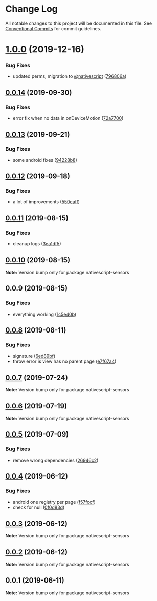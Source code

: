 # Change Log

All notable changes to this project will be documented in this file.
See [Conventional Commits](https://conventionalcommits.org) for commit guidelines.

# [1.0.0](https://github.com/Akylas/nativescript-sensors/compare/v0.0.14...v1.0.0) (2019-12-16)


### Bug Fixes

* updated perms, migration to [@nativescript](https://github.com/nativescript) ([796806a](https://github.com/Akylas/nativescript-sensors/commit/796806ac8cdd27d5b9ea6de07a3df71f79a8b41e))





## [0.0.14](https://github.com/Akylas/nativescript-sensors/compare/v0.0.13...v0.0.14) (2019-09-30)


### Bug Fixes

* error fix when no data in onDeviceMotion ([72a7700](https://github.com/Akylas/nativescript-sensors/commit/72a7700))





## [0.0.13](https://github.com/Akylas/nativescript-sensors/compare/v0.0.12...v0.0.13) (2019-09-21)


### Bug Fixes

* some android fixes ([94228b8](https://github.com/Akylas/nativescript-sensors/commit/94228b8))





## [0.0.12](https://github.com/Akylas/nativescript-sensors/compare/v0.0.11...v0.0.12) (2019-09-18)


### Bug Fixes

* a lot of improvements ([550eaff](https://github.com/Akylas/nativescript-sensors/commit/550eaff))





## [0.0.11](https://github.com/Akylas/nativescript-sensors/compare/v0.0.10...v0.0.11) (2019-08-15)


### Bug Fixes

* cleanup logs ([3ea1df5](https://github.com/Akylas/nativescript-sensors/commit/3ea1df5))





## [0.0.10](https://github.com/Akylas/nativescript-sensors/compare/v0.0.9...v0.0.10) (2019-08-15)

**Note:** Version bump only for package nativescript-sensors





## 0.0.9 (2019-08-15)


### Bug Fixes

* everything working ([1c5e40b](https://github.com/Akylas/nativescript-sensors/commit/1c5e40b))





## [0.0.8](https://github.com/Akylas/nativescript-sensors/compare/v0.0.7...v0.0.8) (2019-08-11)


### Bug Fixes

* signature ([6ed89bf](https://github.com/Akylas/nativescript-sensors/commit/6ed89bf))
* throw error is view has no parent page ([e7f67a4](https://github.com/Akylas/nativescript-sensors/commit/e7f67a4))





## [0.0.7](https://github.com/Akylas/nativescript-sensors/compare/v0.0.6...v0.0.7) (2019-07-24)

**Note:** Version bump only for package nativescript-sensors





## [0.0.6](https://github.com/Akylas/nativescript-sensors/compare/v0.0.5...v0.0.6) (2019-07-19)

**Note:** Version bump only for package nativescript-sensors





## [0.0.5](https://github.com/Akylas/nativescript-sensors/compare/v0.0.4...v0.0.5) (2019-07-09)


### Bug Fixes

* remove wrong dependencies ([26946c2](https://github.com/Akylas/nativescript-sensors/commit/26946c2))





## [0.0.4](https://github.com/Akylas/nativescript-sensors/compare/v0.0.3...v0.0.4) (2019-06-12)


### Bug Fixes

* android one registry per page ([f57fccf](https://github.com/Akylas/nativescript-sensors/commit/f57fccf))
* check for null ([0f0d83d](https://github.com/Akylas/nativescript-sensors/commit/0f0d83d))





## [0.0.3](https://github.com/Akylas/nativescript-sensors/compare/v0.0.2...v0.0.3) (2019-06-12)

**Note:** Version bump only for package nativescript-sensors





## [0.0.2](https://github.com/Akylas/nativescript-sensors/compare/v0.0.1...v0.0.2) (2019-06-12)

**Note:** Version bump only for package nativescript-sensors





## 0.0.1 (2019-06-11)

**Note:** Version bump only for package nativescript-sensors
